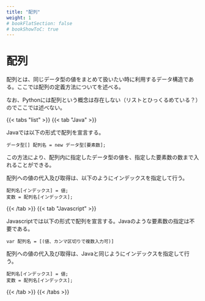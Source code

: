 ```yaml
---
title: "配列"
weight: 1
# bookFlatSection: false
# bookShowToC: true
---
```


# 配列

配列とは、同じデータ型の値をまとめて扱いたい時に利用するデータ構造である。ここでは配列の定義方法についてを述べる。

なお、Pythonには配列という概念は存在しない（リストとひっくるめている？）のでここでは述べない。

{{< tabs "list" >}}
{{< tab "Java" >}}

Javaでは以下の形式で配列を宣言する。

```
データ型[] 配列名 = new データ型[要素数];
```

この方法により、配列内に指定したデータ型の値を、指定した要素数の数まで入れることができる。

配列への値の代入及び取得は、以下のようにインデックスを指定して行う。

```
配列名[インデックス] = 値;
変数 = 配列名[インデックス];
```


{{< /tab >}}
{{< tab "Javascript" >}}

Javascriptでは以下の形式で配列を宣言する。Javaのような要素数の指定は不要である。

```
var 配列名 = [(値、カンマ区切りで複数入力可)]
```

配列への値の代入及び取得は、Javaと同じようにインデックスを指定して行う。

```
配列名[インデックス] = 値;
変数 = 配列名[インデックス];
```

{{< /tab >}}
{{< /tabs >}}
